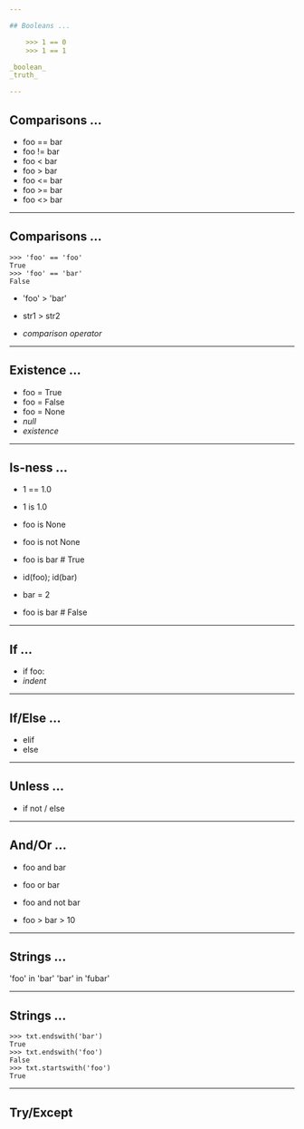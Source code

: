 ```yaml
---

## Booleans ...

    >>> 1 == 0
    >>> 1 == 1

_boolean_
_truth_

---
```


## Comparisons ...

- foo == bar
- foo != bar
- foo < bar
- foo > bar
- foo <= bar
- foo >= bar
- foo <> bar

---

## Comparisons ...

    >>> 'foo' == 'foo'
    True
    >>> 'foo' == 'bar'
    False

- 'foo' > 'bar'
- str1 > str2

- _comparison operator_

---

## Existence ...

- foo = True
- foo = False
- foo = None
- _null_
- _existence_

---

## Is-ness ...

- 1 == 1.0
- 1 is 1.0
- foo is None
- foo is not None

- foo is bar # True
- id(foo); id(bar)
- bar = 2
- foo is bar # False

---

## If ...

- if foo:
- _indent_

---

## If/Else ...

- elif
- else

---

## Unless ...

- if not / else

---

## And/Or ...

- foo and bar
- foo or bar
- foo and not bar

- foo > bar > 10

---

## Strings ...

'foo' in 'bar'
'bar' in 'fubar'

---

## Strings ...

    >>> txt.endswith('bar')
    True
    >>> txt.endswith('foo')
    False
    >>> txt.startswith('foo')
    True

---

## Try/Except

